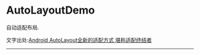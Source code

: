 # AutoLayoutDemo
自动适配布局.

文字出处:[Android AutoLayout全新的适配方式 堪称适配终结者][1]


---------
[1]:http://blog.csdn.net/lmj623565791/article/details/49990941

